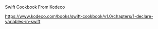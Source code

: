 

Swift Cookbook From Kodeco

https://www.kodeco.com/books/swift-cookbook/v1.0/chapters/1-declare-variables-in-swift